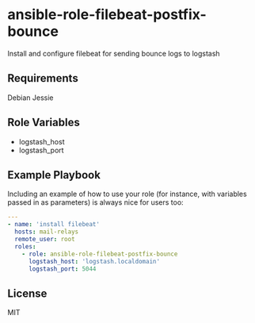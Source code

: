 ansible-role-filebeat-postfix-bounce
=========

Install and configure filebeat for sending bounce logs to logstash

Requirements
------------

Debian Jessie

Role Variables
--------------

* logstash_host
* logstash_port


Example Playbook
----------------

Including an example of how to use your role (for instance, with variables passed in as parameters) is always nice for users too:
```yaml
---
- name: 'install filebeat'
  hosts: mail-relays
  remote_user: root
  roles:
    - role: ansible-role-filebeat-postfix-bounce
      logstash_host: 'logstash.localdomain'
      logstash_port: 5044

```
License
-------

MIT
